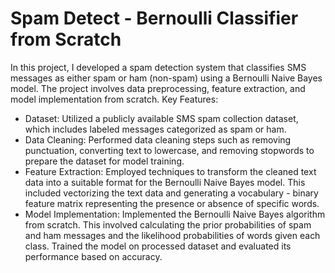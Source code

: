 # Spam Detect - Bernoulli Classifier from Scratch
In this project, I developed a spam detection system that classifies SMS messages as either spam or ham (non-spam) using a Bernoulli Naive Bayes model. The project involves data preprocessing, feature extraction, and model implementation from scratch.
Key Features:
- Dataset: Utilized a publicly available SMS spam collection dataset, which includes labeled messages categorized as spam or ham.
- Data Cleaning: Performed data cleaning steps such as removing punctuation, converting text to lowercase, and removing stopwords to prepare the dataset for model training.
- Feature Extraction: Employed techniques to transform the cleaned text data into a suitable format for the Bernoulli Naive Bayes model. This included vectorizing the text data and generating a vocabulary - binary feature matrix representing the presence or absence of specific words.
- Model Implementation: Implemented the Bernoulli Naive Bayes algorithm from scratch. This involved calculating the prior probabilities of spam and ham messages and the likelihood probabilities of words given each class. Trained the model on processed dataset and evaluated its performance based on accuracy.
